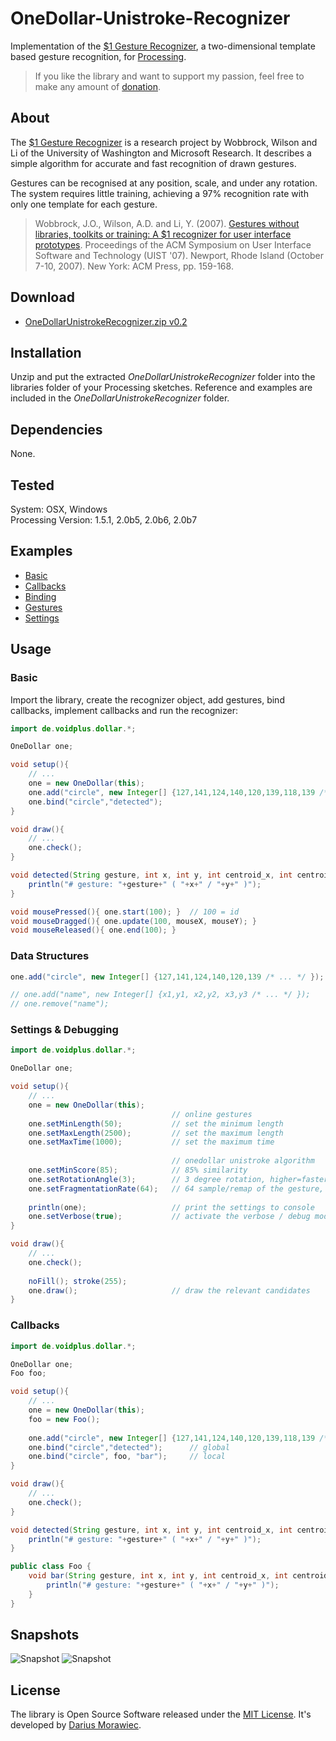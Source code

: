 # OneDollar-Unistroke-Recognizer

Implementation of the [$1 Gesture Recognizer](http://depts.washington.edu/aimgroup/proj/dollar/), a two-dimensional template based gesture recognition, for [Processing](http://processing.org/).

> If you like the library and want to support my passion, feel free to make any amount of [donation](https://www.paypal.com/cgi-bin/webscr?cmd=_s-xclick&hosted_button_id=RHL39P97FYZFU).

## About

The [$1 Gesture Recognizer](http://depts.washington.edu/aimgroup/proj/dollar/) is a research project by Wobbrock, Wilson and Li of the University of Washington and Microsoft Research. It describes a simple algorithm for accurate and fast recognition of drawn gestures.

Gestures can be recognised at any position, scale, and under any rotation. The system requires little training, achieving a 97% recognition rate with only one template for each gesture.

> Wobbrock, J.O., Wilson, A.D. and Li, Y. (2007). [Gestures without libraries, toolkits or training: A $1 recognizer for user interface prototypes](http://faculty.washington.edu/wobbrock/pubs/uist-07.1.pdf). Proceedings of the ACM Symposium on User Interface Software and Technology (UIST '07). Newport, Rhode Island (October 7-10, 2007). New York: ACM Press, pp. 159-168.

## Download

* [OneDollarUnistrokeRecognizer.zip v0.2](https://raw.github.com/voidplus/OneDollar-Unistroke-Recognizer/master/download/OneDollarUnistrokeRecognizer.zip)

## Installation

Unzip and put the extracted *OneDollarUnistrokeRecognizer* folder into the libraries folder of your Processing sketches. Reference and examples are included in the *OneDollarUnistrokeRecognizer* folder.

## Dependencies
None.

## Tested
System: OSX, Windows<br>
Processing Version: 1.5.1, 2.0b5, 2.0b6, 2.0b7

## Examples

* [Basic](https://github.com/voidplus/OneDollar-Unistroke-Recognizer/blob/master/examples/e1_basic/e1_basic.pde)
* [Callbacks](https://github.com/voidplus/OneDollar-Unistroke-Recognizer/blob/master/examples/e2_several_callbacks/e2_several_callbacks.pde)
* [Binding](https://github.com/voidplus/OneDollar-Unistroke-Recognizer/blob/master/examples/e3_local_binding/e3_local_binding.pde)
* [Gestures](https://github.com/voidplus/OneDollar-Unistroke-Recognizer/blob/master/examples/e4_more_gestures/e4_more_gestures.pde)
* [Settings](https://github.com/voidplus/OneDollar-Unistroke-Recognizer/blob/master/examples/e5_settings/e5_settings.pde)

## Usage

### Basic

Import the library, create the recognizer object, add gestures, bind callbacks, implement callbacks and run the recognizer:

```java
import de.voidplus.dollar.*;

OneDollar one;

void setup(){
	// ...
	one = new OneDollar(this);
	one.add("circle", new Integer[] {127,141,124,140,120,139,118,139 /* ... */ });
	one.bind("circle","detected");
}

void draw(){
	// ...
	one.check();
}

void detected(String gesture, int x, int y, int centroid_x, int centroid_y){
	println("# gesture: "+gesture+" ( "+x+" / "+y+" )");
}

void mousePressed(){ one.start(100); } 	// 100 = id
void mouseDragged(){ one.update(100, mouseX, mouseY); }
void mouseReleased(){ one.end(100); }
``` 

### Data Structures

```java
one.add("circle", new Integer[] {127,141,124,140,120,139 /* ... */ });

// one.add("name", new Integer[] {x1,y1, x2,y2, x3,y3 /* ... */ });
// one.remove("name");
```

### Settings & Debugging

```java
import de.voidplus.dollar.*;

OneDollar one;

void setup(){
	// ...
	one = new OneDollar(this);
									// online gestures
	one.setMinLength(50);			// set the minimum length
  	one.setMaxLength(2500);			// set the maximum length
	one.setMaxTime(1000);			// set the maximum time
	
									// onedollar unistroke algorithm
	one.setMinScore(85);			// 85% similarity
	one.setRotationAngle(3);		// 3 degree rotation, higher=faster, 360/3=120 calculations
	one.setFragmentationRate(64); 	// 64 sample/remap of the gesture, lower=faster
  
	println(one);					// print the settings to console
	one.setVerbose(true);			// activate the verbose / debug mode
}

void draw(){
	// ...
	one.check();
	
	noFill(); stroke(255);
	one.draw();                   	// draw the relevant candidates
}
```

### Callbacks

```java
import de.voidplus.dollar.*;

OneDollar one;
Foo foo;

void setup(){
	// ...
	one = new OneDollar(this);
	foo = new Foo();
	
	one.add("circle", new Integer[] {127,141,124,140,120,139,118,139 /* ... */ });
	one.bind("circle","detected");		// global
	one.bind("circle", foo, "bar");		// local
}

void draw(){
	// ...
	one.check();
}

void detected(String gesture, int x, int y, int centroid_x, int centroid_y){	// global
	println("# gesture: "+gesture+" ( "+x+" / "+y+" )");
}

public class Foo {
	void bar(String gesture, int x, int y, int centroid_x, int centroid_y){ 	// local
		println("# gesture: "+gesture+" ( "+x+" / "+y+" )");
	}
}
```

## Snapshots

![Snapshot](https://raw.github.com/voidplus/OneDollar-Unistroke-Recognizer/master/reference/p5snap1.png)
![Snapshot](https://raw.github.com/voidplus/OneDollar-Unistroke-Recognizer/master/reference/p5snap2.png)

## License

The library is Open Source Software released under the [MIT License](https://raw.github.com/voidplus/OneDollar-Unistroke-Recognizer/master/MIT-LICENSE.txt). It's developed by [Darius Morawiec](http://voidplus.de).